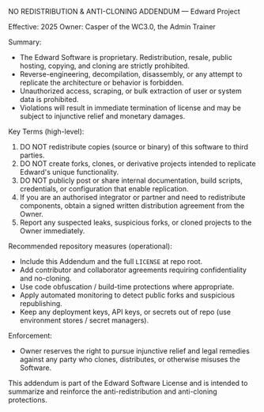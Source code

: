 NO REDISTRIBUTION & ANTI-CLONING ADDENDUM — Edward Project

Effective: 2025
Owner: Casper of the WC3.0, the Admin Trainer

Summary:
- The Edward Software is proprietary. Redistribution, resale, public hosting, copying, and cloning are strictly prohibited.
- Reverse-engineering, decompilation, disassembly, or any attempt to replicate the architecture or behavior is forbidden.
- Unauthorized access, scraping, or bulk extraction of user or system data is prohibited.
- Violations will result in immediate termination of license and may be subject to injunctive relief and monetary damages.

Key Terms (high-level):
1. DO NOT redistribute copies (source or binary) of this software to third parties.
2. DO NOT create forks, clones, or derivative projects intended to replicate Edward's unique functionality.
3. DO NOT publicly post or share internal documentation, build scripts, credentials, or configuration that enable replication.
4. If you are an authorised integrator or partner and need to redistribute components, obtain a signed written distribution agreement from the Owner.
5. Report any suspected leaks, suspicious forks, or cloned projects to the Owner immediately.

Recommended repository measures (operational):
- Include this Addendum and the full `LICENSE` at repo root.
- Add contributor and collaborator agreements requiring confidentiality and no-cloning.
- Use code obfuscation / build-time protections where appropriate.
- Apply automated monitoring to detect public forks and suspicious republishing.
- Keep any deployment keys, API keys, or secrets out of repo (use environment stores / secret managers).

Enforcement:
- Owner reserves the right to pursue injunctive relief and legal remedies against any party who clones, distributes, or otherwise misuses the Software.

This addendum is part of the Edward Software License and is intended to summarize and reinforce the anti-redistribution and anti-cloning protections.

